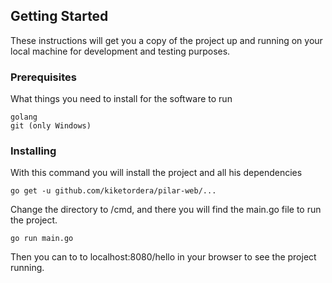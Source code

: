 ## Getting Started

These instructions will get you a copy of the project up and running on your local machine for development and testing purposes.

### Prerequisites

What things you need to install for the software to run

```
golang
git (only Windows)
```

### Installing

With this command you will install the project and all his dependencies

```
go get -u github.com/kiketordera/pilar-web/...
```

Change the directory to /cmd, and there you will find the main.go file to run the project.


```
go run main.go
```

Then you can to to localhost:8080/hello in your browser to see the project running.
